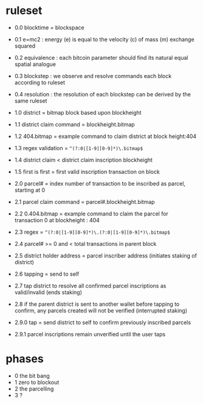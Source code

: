 # ruleset

- 0.0 blocktime = blockspace
- 0.1 e=mc2 : energy (e) is equal to the velocity (c) of mass (m) exchange squared
- 0.2 equivalence : each bitcoin parameter should find its natural equal spatial analogue
- 0.3 blockstep : we observe and resolve commands each block according to ruleset
- 0.4 resolution : the resolution of each blockstep can be derived by the same ruleset

- 1.0 district = bitmap block based upon blockheight
- 1.1 district claim command = blockheight.bitmap
- 1.2 404.bitmap = example command to claim district at block height:404
- 1.3 regex validation =  `^(?:0|[1-9][0-9]*)\.bitmap$`
- 1.4 district claim < district claim inscription blockheight
- 1.5 first is first = first valid inscription transaction on block

- 2.0 parcel# = index number of transaction to be inscribed as parcel, starting at 0
- 2.1 parcel claim command = parcel#.blockheight.bitmap
- 2.2 0.404.bitmap = example command to claim the parcel for transaction 0 at blockheight : 404
- 2.3 regex = `^(?:0|[1-9][0-9]*)\.(?:0|[1-9][0-9]*)\.bitmap$`
- 2.4 parcel# >= 0 and < total transactions in parent block
- 2.5 district holder address = parcel inscriber address (initiates staking of district)
- 2.6 tapping = send to self
- 2.7 tap district to resolve all confirmed parcel inscriptions as valid/invalid (ends staking)
- 2.8 if the parent district is sent to another wallet before tapping to confirm, any parcels created will not be verified (interrupted staking)
- 2.9.0 tap = send district to self to confirm previously inscribed parcels
- 2.9.1 parcel inscriptions remain unverified until the user taps

# phases

- 0 the bit bang
- 1  zero to blockout
- 2 the parcelling
- 3 ?

